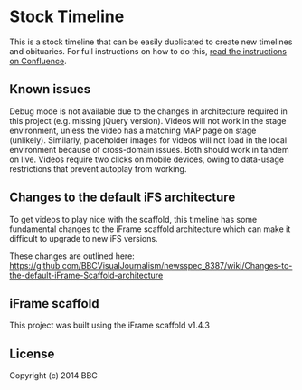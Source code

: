 # Stock Timeline

This is a stock timeline that can be easily duplicated to create new timelines and obituaries. For full instructions on how to do this, [read the instructions on Confluence](https://confluence.dev.bbc.co.uk/display/newsspec/How+to+make+a+Timeline+or+Obituary).

## Known issues

Debug mode is not available due to the changes in architecture required in this project (e.g. missing jQuery version).
Videos will not work in the stage environment, unless the video has a matching MAP page on stage (unlikely). Similarly, placeholder images for videos will not load in the local environment because of cross-domain issues. Both should work in tandem on live.
Videos require two clicks on mobile devices, owing to data-usage restrictions that prevent autoplay from working.

## Changes to the default iFS architecture

To get videos to play nice with the scaffold, this timeline has some fundamental changes to the iFrame scaffold architecture which can make it difficult to upgrade to new iFS versions.

These changes are outlined here: https://github.com/BBCVisualJournalism/newsspec_8387/wiki/Changes-to-the-default-iFrame-Scaffold-architecture

## iFrame scaffold

This project was built using the iFrame scaffold v1.4.3

## License
Copyright (c) 2014 BBC